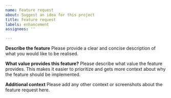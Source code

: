 ```yaml
---
name: Feature request
about: Suggest an idea for this project
title: Feature request
labels: enhancement
assignees: ''

---
```


**Describe the feature**
Please provide a clear and concise description of what you would like to be realised.

**What value provides this feature?**
Please describe what value the feature provides. This makes it easier to prioritize and gets more context about why the feature should be implemented.

**Additional context**
Please add any other context or screenshots about the feature request here.
